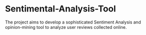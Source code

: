 # Sentimental-Analysis-Tool
The project aims to develop a sophisticated Sentiment Analysis and opinion-mining tool to analyze user reviews collected online.
